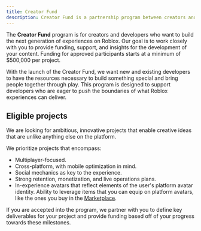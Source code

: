 ```yaml
---
title: Creator Fund
description: Creator Fund is a partnership program between creators and Roblox to bring funding and support to content development.
---
```


The **Creator Fund** program is for creators and developers who want to build the next generation of experiences on Roblox. Our goal is to work closely with you to provide funding, support, and insights for the development of your content. Funding for approved participants starts at a minimum of $500,000 per project.

With the launch of the Creator Fund, we want new and existing developers to have the resources necessary to build something special and bring people together through play. This program is designed to support developers who are eager to push the boundaries of what Roblox experiences can deliver.

<figure>
<Chip
    color="error"
    label="Status: Closed"
    size="medium"
    variant="filled"/>
</figure>

## Eligible projects

We are looking for ambitious, innovative projects that enable creative ideas that are unlike anything else on the platform.

We prioritize projects that encompass:

- Multiplayer-focused.
- Cross-platform, with mobile optimization in mind.
- Social mechanics as key to the experience.
- Strong retention, monetization, and live operations plans.
- In-experience avatars that reflect elements of the user's platform avatar identity. Ability to leverage items that you can equip on platform avatars, like the ones you buy in the [Marketplace](https://www.roblox.com/catalog).

If you are accepted into the program, we partner with you to define key deliverables for your project and provide funding based off of your progress towards these milestones.
